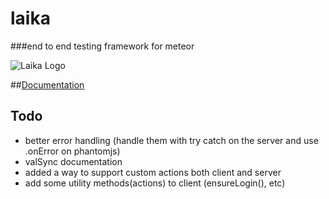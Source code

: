 laika
=====
###end to end testing framework for meteor

![Laika Logo](http://arunoda.github.io/laika/images/logo.png)

##[Documentation](http://arunoda.github.io/laika/)

## Todo
* better error handling (handle them with try catch on the server and use .onError on phantomjs)
* valSync documentation
* added a way to support custom actions both client and server
* add some utility methods(actions) to client (ensureLogin(), etc)
